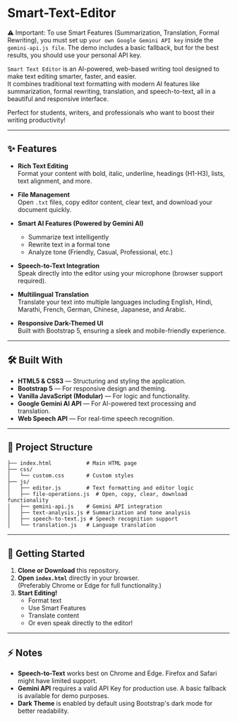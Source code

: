 # Smart-Text-Editor

⚠️ Important: To use Smart Features (Summarization, Translation, Formal Rewriting), you must set up `your own Google Gemini API key` inside the `gemini-api.js file`.
The demo includes a basic fallback, but for the best results, you should use your personal API key.



`Smart Text Editor` is an AI-powered, web-based writing tool designed to make text editing smarter, faster, and easier.  
It combines traditional text formatting with modern AI features like summarization, formal rewriting, translation, and speech-to-text, all in a beautiful and responsive interface.

Perfect for students, writers, and professionals who want to boost their writing productivity!

---

## ✨ Features

- **Rich Text Editing**  
  Format your content with bold, italic, underline, headings (H1-H3), lists, text alignment, and more.
  
- **File Management**  
  Open `.txt` files, copy editor content, clear text, and download your document quickly.

- **Smart AI Features (Powered by Gemini AI)**  
  - Summarize text intelligently  
  - Rewrite text in a formal tone  
  - Analyze tone (Friendly, Casual, Professional, etc.)

- **Speech-to-Text Integration**  
  Speak directly into the editor using your microphone (browser support required).

- **Multilingual Translation**  
  Translate your text into multiple languages including English, Hindi, Marathi, French, German, Chinese, Japanese, and Arabic.

- **Responsive Dark-Themed UI**  
  Built with Bootstrap 5, ensuring a sleek and mobile-friendly experience.

---

## 🛠️ Built With

- **HTML5 & CSS3** — Structuring and styling the application.
- **Bootstrap 5** — For responsive design and theming.
- **Vanilla JavaScript (Modular)** — For logic and functionality.
- **Google Gemini AI API** — For AI-powered text processing and translation.
- **Web Speech API** — For real-time speech recognition.

---

## 📂 Project Structure

```plaintext
├── index.html           # Main HTML page
├── css/
│   └── custom.css       # Custom styles
├── js/
│   ├── editor.js        # Text formatting and editor logic
│   ├── file-operations.js  # Open, copy, clear, download functionality
│   ├── gemini-api.js    # Gemini API integration
│   ├── text-analysis.js # Summarization and tone analysis
│   ├── speech-to-text.js # Speech recognition support
│   └── translation.js   # Language translation
```

---

## 🚀 Getting Started

1. **Clone or Download** this repository.
2. **Open `index.html`** directly in your browser.  
   (Preferably Chrome or Edge for full functionality.)
3. **Start Editing!**  
   - Format text  
   - Use Smart Features  
   - Translate content  
   - Or even speak directly to the editor!

---

## ⚡ Notes

- **Speech-to-Text** works best on Chrome and Edge. Firefox and Safari might have limited support.
- **Gemini API** requires a valid API Key for production use. A basic fallback is available for demo purposes.
- **Dark Theme** is enabled by default using Bootstrap's dark mode for better readability.
